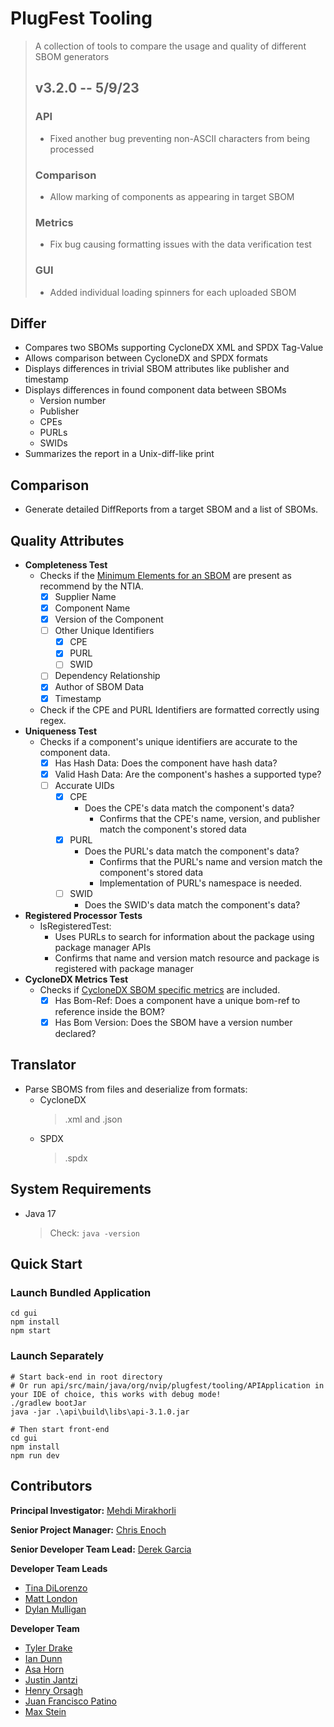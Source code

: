 # PlugFest Tooling
> A collection of tools to compare the usage and quality of different SBOM generators
>
> ## v3.2.0 -- 5/9/23
> ### API
> - Fixed another bug preventing non-ASCII characters from being processed
> ### Comparison
> - Allow marking of components as appearing in target SBOM
> ### Metrics
> - Fix bug causing formatting issues with the data verification test
> ### GUI
> - Added individual loading spinners for each uploaded SBOM

## Differ
- Compares two SBOMs supporting CycloneDX XML and SPDX Tag-Value
- Allows comparison between CycloneDX and SPDX formats
- Displays differences in trivial SBOM attributes like publisher and timestamp
- Displays differences in found component data between SBOMs 
  - Version number
  - Publisher
  - CPEs
  - PURLs
  - SWIDs
- Summarizes the report in a Unix-diff-like print

## Comparison
- Generate detailed DiffReports from a target SBOM and a list of SBOMs. 

## Quality Attributes
- **Completeness Test**
  - Checks if the [Minimum Elements for an SBOM](https://www.ntia.doc.gov/files/ntia/publications/sbom_minimum_elements_report.pdf) 
    are present as recommend by the NTIA.
    - [x] Supplier Name
    - [x] Component Name
    - [x] Version of the Component
    - [ ] Other Unique Identifiers
      - [x] CPE
      - [x] PURL
      - [ ] SWID
    - [ ] Dependency Relationship
    - [x] Author of SBOM Data
    - [x] Timestamp
  - Check if the CPE and PURL Identifiers are formatted correctly using regex.
- **Uniqueness Test**
  - Checks if a component's unique identifiers are accurate to the component data.
    - [x] Has Hash Data: Does the component have hash data?
    - [x] Valid Hash Data: Are the component's hashes a supported type?
    - [ ] Accurate UIDs
      - [x] CPE
        - Does the CPE's data match the component's data? 
          - Confirms that the CPE's name, version, and publisher match the component's stored data
      - [x] PURL
        - Does the PURL's data match the component's data?
          - Confirms that the PURL's name and version match the component's stored data
          - Implementation of PURL's namespace is needed.
      - [ ] SWID
        - Does the SWID's data match the component's data?
- **Registered Processor Tests**
  - IsRegisteredTest:
    - Uses PURLs to search for information about the package using package manager APIs
    - Confirms that name and version match resource and package is registered with package manager 
- **CycloneDX Metrics Test**
  - Checks if [CycloneDX SBOM specific metrics](https://cyclonedx.org/docs/1.4/json/) are included.
    - [x] Has Bom-Ref: Does a component have a unique bom-ref to reference inside the BOM?
    - [x] Has Bom Version: Does the SBOM have a version number declared?
## Translator
- Parse SBOMS from files and deserialize from formats:
  - CycloneDX
    > .xml and .json
  - SPDX
    > .spdx
## System Requirements
- Java 17
  > Check: `java -version`

## Quick Start
### Launch Bundled Application
```
cd gui
npm install
npm start
```
### Launch Separately
```
# Start back-end in root directory
# Or run api/src/main/java/org/nvip/plugfest/tooling/APIApplication in your IDE of choice, this works with debug mode!
./gradlew bootJar
java -jar .\api\build\libs\api-3.1.0.jar

# Then start front-end
cd gui
npm install
npm run dev
```

## Contributors
**Principal Investigator:** [Mehdi Mirakhorli](mailto:mxmvse@rit.edu)

**Senior Project Manager:** [Chris Enoch](mailto:ctevse@rit.edu)

**Senior Developer Team Lead:** [Derek Garcia](mailto:dlg1206@rit.edu)

**Developer Team Leads**
- [Tina DiLorenzo](mailto:tnd3015@rit.edu)
- [Matt London](mailto:mrl2534@rit.edu)
- [Dylan Mulligan](mailto:dtm5568@rit.edu)

**Developer Team**
- [Tyler Drake](mailto:txd3634@rit.edu)
- [Ian Dunn](mailto:itd3516@rit.edu)
- [Asa Horn](mailto:aoh9470@rit.edu)
- [Justin Jantzi](mailto:jwj7297@rit.edu)
- [Henry Orsagh](mailto:hco4630@rit.edu)
- [Juan Francisco Patino](mailto:jfp6815@rit.edu)
- [Max Stein](mailto:mhs8558@rit.edu)
